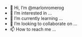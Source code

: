 - 👋 Hi, I’m @marlonromerog
- 👀 I’m interested in ...
- 🌱 I’m currently learning ...
- 💞️ I’m looking to collaborate on ...
- 📫 How to reach me ...

<!---
marlonromerog/marlonromerog is a ✨ special ✨ repository because its `README.md` (this file) appears on your GitHub profile.
You can click the Preview link to take a look at your changes.
--->
